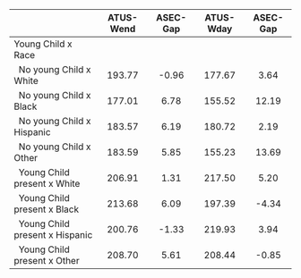 
|                      |    ATUS-Wend |     ASEC-Gap |    ATUS-Wday |     ASEC-Gap |
| -------------------- | :----------: | :----------: | :----------: | :----------: |
| Young Child x Race   |              |              |              |              |
| &nbsp;&nbsp;No young Child x White |       193.77 |        -0.96 |       177.67 |         3.64 |
| &nbsp;&nbsp;No young Child x Black |       177.01 |         6.78 |       155.52 |        12.19 |
| &nbsp;&nbsp;No young Child x Hispanic |       183.57 |         6.19 |       180.72 |         2.19 |
| &nbsp;&nbsp;No young Child x Other |       183.59 |         5.85 |       155.23 |        13.69 |
| &nbsp;&nbsp;Young Child present x White |       206.91 |         1.31 |       217.50 |         5.20 |
| &nbsp;&nbsp;Young Child present x Black |       213.68 |         6.09 |       197.39 |        -4.34 |
| &nbsp;&nbsp;Young Child present x Hispanic |       200.76 |        -1.33 |       219.93 |         3.94 |
| &nbsp;&nbsp;Young Child present x Other |       208.70 |         5.61 |       208.44 |        -0.85 |

